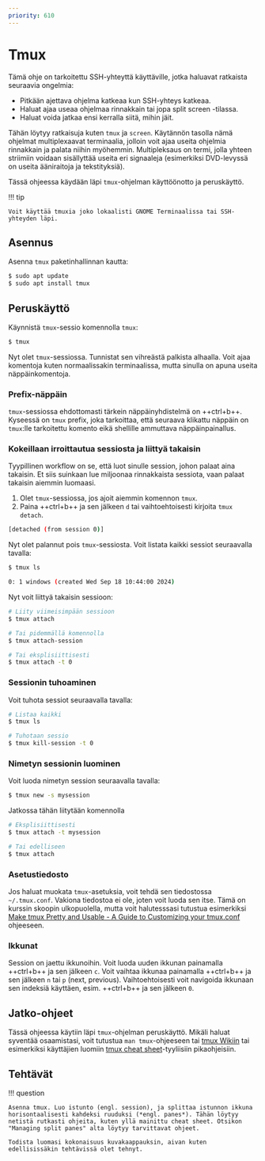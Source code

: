 ```yaml
---
priority: 610
---
```


# Tmux

Tämä ohje on tarkoitettu SSH-yhteyttä käyttäville, jotka haluavat ratkaista seuraavia ongelmia:

* Pitkään ajettava ohjelma katkeaa kun SSH-yhteys katkeaa.
* Haluat ajaa useaa ohjelmaa rinnakkain tai jopa split screen -tilassa.
* Haluat voida jatkaa ensi kerralla siitä, mihin jäit.

Tähän löytyy ratkaisuja kuten `tmux` ja `screen`. Käytännön tasolla nämä ohjelmat multiplexaavat terminaalia, jolloin voit ajaa useita ohjelmia rinnakkain ja palata niihin myöhemmin. Multipleksaus on termi, jolla yhteen striimiin voidaan sisällyttää useita eri signaaleja (esimerkiksi DVD-levyssä on useita ääniraitoja ja tekstityksiä).

Tässä ohjeessa käydään läpi `tmux`-ohjelman käyttöönotto ja peruskäyttö.

!!! tip

    Voit käyttää tmuxia joko lokaalisti GNOME Terminaalissa tai SSH-yhteyden läpi.

## Asennus

Asenna `tmux` paketinhallinnan kautta:

```bash
$ sudo apt update
$ sudo apt install tmux
```

## Peruskäyttö

Käynnistä `tmux`-sessio komennolla `tmux`:

```bash
$ tmux
```

Nyt olet `tmux`-sessiossa. Tunnistat sen vihreästä palkista alhaalla. Voit ajaa komentoja kuten normaalissakin terminaalissa, mutta sinulla on apuna useita näppäinkomentoja.

### Prefix-näppäin

`tmux`-sessiossa ehdottomasti tärkein näppäinyhdistelmä on ++ctrl+b++. Kyseessä on `tmux` prefix, joka tarkoittaa, että seuraava klikattu näppäin on `tmux`:lle tarkoitettu komento eikä shellille ammuttava näppäinpainallus.

### Kokeillaan irroittautua sessiosta ja liittyä takaisin

Tyypillinen workflow on se, että luot sinulle session, johon palaat aina takaisin. Et siis suinkaan lue miljoonaa rinnakkaista sessiota, vaan palaat takaisin aiemmin luomaasi.

1. Olet `tmux`-sessiossa, jos ajoit aiemmin komennon `tmux`.
2. Paina ++ctrl+b++ ja sen jälkeen `d` tai vaihtoehtoisesti kirjoita `tmux detach`.

```bash title="stdout"
[detached (from session 0)]
```

Nyt olet palannut pois `tmux`-sessiosta. Voit listata kaikki sessiot seuraavalla tavalla:

```bash title="Bash"
$ tmux ls
```

```bash title="stdout"
0: 1 windows (created Wed Sep 18 10:44:00 2024)
```

Nyt voit liittyä takaisin sessioon:

```bash title="Bash"
# Liity viimeisimpään sessioon
$ tmux attach

# Tai pidemmällä komennolla
$ tmux attach-session

# Tai eksplisiittisesti
$ tmux attach -t 0
```

### Sessionin tuhoaminen

Voit tuhota sessiot seuraavalla tavalla:

```bash title="Bash"
# Listaa kaikki
$ tmux ls

# Tuhotaan sessio
$ tmux kill-session -t 0
```

### Nimetyn sessionin luominen

Voit luoda nimetyn session seuraavalla tavalla:

```bash title="Bash"
$ tmux new -s mysession
```

Jatkossa tähän liitytään komennolla

```bash title="Bash"
# Eksplisiittisesti
$ tmux attach -t mysession

# Tai edelliseen
$ tmux attach
```

### Asetustiedosto

Jos haluat muokata `tmux`-asetuksia, voit tehdä sen tiedostossa `~/.tmux.conf`. Vakiona tiedostoa ei ole, joten voit luoda sen itse. Tämä on kurssin skoopin ulkopuolella, mutta voit halutesssasi tutustua esimerkiksi [Make tmux Pretty and Usable - A Guide to Custom­izing your tmux.conf](https://hamvocke.com/blog/a-guide-to-customizing-your-tmux-conf/) ohjeeseen.

### Ikkunat

Session on jaettu ikkunoihin. Voit luoda uuden ikkunan painamalla ++ctrl+b++ ja sen jälkeen `c`. Voit vaihtaa ikkunaa painamalla ++ctrl+b++ ja sen jälkeen `n` tai `p` (next, previous). Vaihtoehtoisesti voit navigoida ikkunaan sen indeksiä käyttäen, esim. ++ctrl+b++ ja sen jälkeen `0`.

## Jatko-ohjeet

Tässä ohjeessa käytiin läpi `tmux`-ohjelman peruskäyttö. Mikäli haluat syventää osaamistasi, voit tutustua `man tmux`-ohjeeseen tai [tmux Wikiin](https://github.com/tmux/tmux/wiki) tai esimerkiksi käyttäjien luomiin [tmux cheat sheet](https://gist.github.com/scottjwood/9067d332f2933a0c0c0e)-tyyliisiin pikaohjeisiin.

## Tehtävät

!!! question

    Asenna tmux. Luo istunto (engl. session), ja splittaa istunnon ikkuna horisontaalisesti kahdeksi ruuduksi (*engl. panes*). Tähän löytyy netistä rutkasti ohjeita, kuten yllä mainittu cheat sheet. Otsikon "Managing split panes" alta löytyy tarvittavat ohjeet.

    Todista luomasi kokonaisuus kuvakaappauksin, aivan kuten edellisissäkin tehtävissä olet tehnyt.
